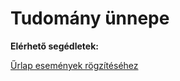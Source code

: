 # Tudomány ünnepe
 
 **Elérhető segédletek:**
 
[Űrlap események rögzítéséhez](https://tudprog.bme.hu/md_converter/md_converter.html)
